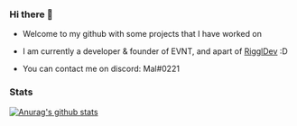 ### Hi there 👋

- Welcome to my github with some projects that I have worked on
- I am currently a developer & founder of EVNT, and apart of [RigglDev](https://github.com/riggldev) :D

- You can contact me on discord: Mal#0221

### Stats

[![Anurag's github stats](https://github-readme-stats.vercel.app/api?username=maldiscord)](https://github.com/anuraghazra/github-readme-stats)
